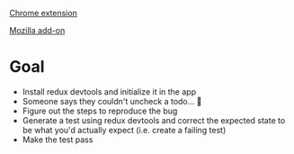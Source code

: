 
[Chrome extension](https://chrome.google.com/webstore/detail/redux-devtools/lmhkpmbekcpmknklioeibfkpmmfibljd?hl=en)

[Mozilla add-on](https://addons.mozilla.org/en-US/firefox/addon/reduxdevtools/)


# Goal

- Install redux devtools and initialize it in the app
- Someone says they couldn't uncheck a todo... 🐞
- Figure out the steps to reproduce the bug
- Generate a test using redux devtools and correct the expected state to be what you'd actually expect (i.e. create a failing test)
- Make the test pass
